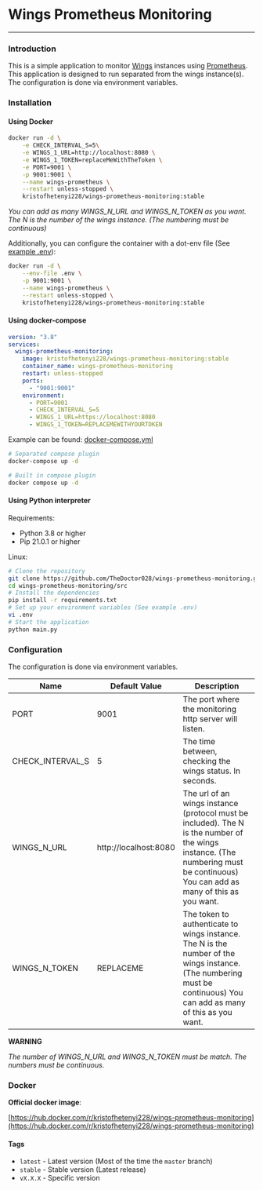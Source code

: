 # Wings Prometheus Monitoring

---

### Introduction

This is a simple application to monitor [Wings](https://pterodactyl.io/wings/1.0/installing.html) instances
using [Prometheus](https://prometheus.io/). This application is designed to run separated from the wings instance(s).
The configuration is done via environment variables.

### Installation

#### Using Docker

```bash
docker run -d \
    -e CHECK_INTERVAL_S=5\
    -e WINGS_1_URL=http://localhost:8080 \
    -e WINGS_1_TOKEN=replaceMeWithTheToken \
    -e PORT=9001 \
    -p 9001:9001 \
    --name wings-prometheus \
    --restart unless-stopped \
    kristofhetenyi228/wings-prometheus-monitoring:stable
```
_You can add as many WINGS_N_URL and WINGS_N_TOKEN as you want. 
The N is the number of the wings instance. (The numbering must be continuous)_

Additionally, you can configure the container with a dot-env file (See [example .env](example.env)):
```bash
docker run -d \
    --env-file .env \
    -p 9001:9001 \
    --name wings-prometheus \
    --restart unless-stopped \
    kristofhetenyi228/wings-prometheus-monitoring:stable
```

#### Using docker-compose
    
```yaml
version: "3.8"
services:
  wings-prometheus-monitoring:
    image: kristofhetenyi228/wings-prometheus-monitoring:stable
    container_name: wings-prometheus-monitoring
    restart: unless-stopped
    ports:
      - "9001:9001"
    environment:
      - PORT=9001
      - CHECK_INTERVAL_S=5
      - WINGS_1_URL=https://localhost:8080
      - WINGS_1_TOKEN=REPLACEMEWITHYOURTOKEN

```

Example can be found: [docker-compose.yml](docker-compose.yml)

```bash
# Separated compose plugin
docker-compose up -d

# Built in compose plugin
docker compose up -d
```

#### Using Python interpreter

Requirements:
- Python 3.8 or higher
- Pip 21.0.1 or higher

Linux:
```bash
# Clone the repository
git clone https://github.com/TheDoctor028/wings-prometheus-monitoring.git
cd wings-prometheus-monitoring/src
# Install the dependencies
pip install -r requirements.txt
# Set up your environment variables (See example .env)
vi .env
# Start the application
python main.py
```

### Configuration
The configuration is done via environment variables.

| Name             | Default Value         | Description                                                                                                                                                                      |
|------------------|-----------------------|----------------------------------------------------------------------------------------------------------------------------------------------------------------------------------|
| PORT             | 9001                  | The port where the monitoring http server will listen.                                                                                                                           |
| CHECK_INTERVAL_S | 5                     | The time between, checking the wings status. In seconds.                                                                                                                         |
| WINGS_N_URL      | http://localhost:8080 | The url of an wings instance (protocol must be included). The N is the number of the wings instance. (The numbering must be continuous) You can add as many of this as you want. |
| WINGS_N_TOKEN    | REPLACEME             | The token to authenticate to wings instance. The N is the number of the wings instance. (The numbering must be continuous) You can add as many of this as you want.              |

**WARNING**

_The number of WINGS_N_URL and WINGS_N_TOKEN must be match._
_The numbers must be continuous._

### Docker

**Official docker image**:

[https://hub.docker.com/r/kristofhetenyi228/wings-prometheus-monitoring](https://hub.docker.com/r/kristofhetenyi228/wings-prometheus-monitoring)

#### Tags
- `latest` - Latest version (Most of the time the `master` branch)
- `stable` - Stable version (Latest release)
- `vX.X.X` - Specific version

